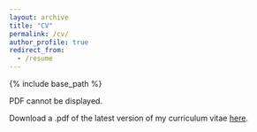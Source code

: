 ```yaml
---
layout: archive
title: "CV"
permalink: /cv/
author_profile: true
redirect_from:
  - /resume
---
```


{% include base_path %}

<object width="400" height="500" type="application/pdf" data="files/CV.pdf?#zoom=85&scrollbar=0&toolbar=0&navpanes=0">
    <p>PDF cannot be displayed.</p>
</object>

Download a .pdf of the latest version of my curriculum vitae [here](http://andykimj.github.io/files/CV.pdf).

